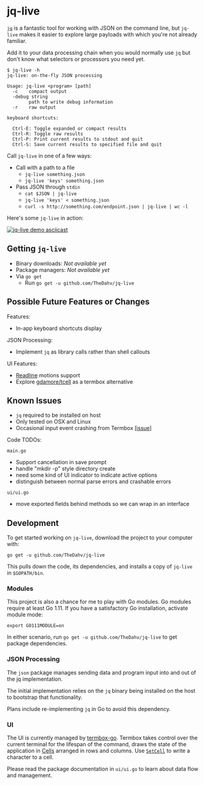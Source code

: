 # jq-live

[`jq`](https://stedolan.github.io/jq/) is a fantastic tool for working with
JSON on the command line, but `jq-live` makes it easier to explore large
payloads with which you're not already familiar.

Add it to your data processing chain when you would normally use `jq` but don't
know what selectors or processors you need yet.

    $ jq-live -h
    jq-live: on-the-fly JSON processing

    Usage: jq-live <program> [path]
      -c    compact output
      -debug string
            path to write debug information
      -r    raw output

    keyboard shortcuts:

      Ctrl-E: Toggle expanded or compact results
      Ctrl-R: Toggle raw results
      Ctrl-P: Print current results to stdout and quit
      Ctrl-S: Save current results to specified file and quit

Call `jq-live` in one of a few ways:

- Call with a path to a file
  - `jq-live something.json`
  - `jq-live 'keys' something.json`
- Pass JSON through `stdin`
  - `cat $JSON | jq-live`
  - `jq-live 'keys' < something.json`
  - `curl -s http://something.com/endpoint.json | jq-live | wc -l`

Here's some `jq-live` in action:

[![jq-live demo asciicast](https://asciinema.org/a/o6KI0knzMIoILEqKZyDv6pHR1.png)](https://asciinema.org/a/o6KI0knzMIoILEqKZyDv6pHR1)

## Getting `jq-live`

- Binary downloads: _Not available yet_
- Package managers: _Not available yet_
- Via `go get`
  - Run `go get -u github.com/TheDahv/jq-live`

## Possible Future Features or Changes

Features:
- In-app keyboard shortcuts display

JSON Processing:
- Implement `jq` as library calls rather than shell callouts

UI Features:
- [Readline](https://tiswww.case.edu/php/chet/readline/rltop.html) motions support
- Explore [gdamore/tcell](https://github.com/gdamore/tcell) as a termbox
  alternative

## Known Issues

- `jq` required to be installed on host
- Only tested on OSX and Linux
- Occasional input event crashing from Termbox
  [[issue]](https://github.com/nsf/termbox-go/issues/166)

Code TODOs:

`main.go`

- Support cancellation in save prompt
- handle "mkdir -p" style directory create
- need some kind of UI indicator to indicate active options
- distinguish between normal parse errors and crashable errors

`ui/ui.go`

- move exported fields behind methods so we can wrap in an interface

## Development

To get started working on `jq-live`, download the project to your computer with:

    go get -u github.com/TheDahv/jq-live

This pulls down the code, its dependencies, and installs a copy of `jq-live` in
`$GOPATH/bin`.

### Modules

This project is also a chance for me to play with Go modules. Go modules require
at least Go 1.11. If you have a satisfactory Go installation, activate module
mode:

    export GO111MODULE=on

In either scenario, run `go get -u github.com/TheDahv/jq-live` to get package
dependencies.

### JSON Processing

The `json` package manages sending data and program input into and out of the jq
implementation.

The initial implementation relies on the `jq` binary being installed on the host
to bootstrap that functionality.

Plans include re-implementing `jq` in Go to avoid this dependency.

### UI

The UI is currently managed by [termbox-go](https://github.com/nsf/termbox-go).
Termbox takes control over the current terminal for the lifespan of the command,
draws the state of the application in
[Cells](https://godoc.org/github.com/nsf/termbox-go#Cell) arranged in rows and
columns. Use [`SetCell`](https://godoc.org/github.com/nsf/termbox-go#SetCell) to
write a character to a cell.

Please read the package documentation in `ui/ui.go` to learn about data flow and
management.
